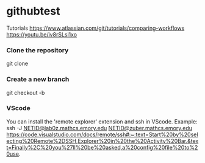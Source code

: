 # githubtest

Tutorials
https://www.atlassian.com/git/tutorials/comparing-workflows
https://youtu.be/iv8rSLsi1xo

### Clone the repository
git clone <repository-url>
  
### Create a new branch
git checkout -b <branch-name>
  
  
  
  
  
  
  
  
### VScode
You can install the 'remote explorer' extension and ssh in VScode.
Example:
ssh -J NETID@lab0z.mathcs.emory.edu NETID@zuber.mathcs.emory.edu
  https://code.visualstudio.com/docs/remote/ssh#:~:text=Start%20by%20selecting%20Remote%2DSSH,Explorer%20in%20the%20Activity%20Bar.&text=Finally%2C%20you%27ll%20be%20asked,a%20config%20file%20to%20use.
